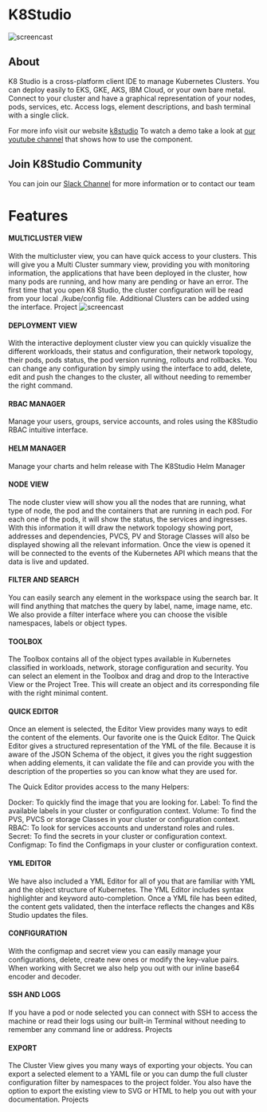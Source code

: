 

# K8Studio
![screencast](https://github.com/guiqui/k8Studio/blob/master/Landing.png)
## About
K8 Studio is a cross-platform client IDE to manage Kubernetes Clusters.
You can deploy easily to EKS, GKE, AKS, IBM Cloud, or your own bare metal. Connect to your cluster and have a graphical representation of your nodes, pods, services, etc. Access logs, element descriptions, and bash terminal with a single click.

For more info visit our website [k8studio](https://k8studio.io)
To watch a demo take a look at [our youtube channel](https://www.youtube.com/channel/UC84bcmR2JVP8MBeLEjXxHIA) that shows how to use the component.


## Join K8Studio Community
You can join our 
[Slack Channel](https://join.slack.com/t/k8studio/shared_invite/enQtNjgxMDU1NzkzMDc0LWM0ZTc3MjU5ZGIzN2MxMDhkOGFjOGNjYmU1YzI3YzRmMjUzNmU5ZjMxZTVlODMwZDY3ODY1NjhlM2NhYjVlODQ) for more information or to contact our team



# Features

#### MULTICLUSTER VIEW
With the multicluster view, you can have quick access to your clusters. This will give you a Multi Cluster summary view, providing you with monitoring information, the applications that have been deployed in the cluster, how many pods are running, and how many are pending or have an error. The first time that you open K8 Studio, the cluster configuration will be read from your local ./kube/config file. Additional Clusters can be added using the interface.
Project
![screencast](https://github.com/guiqui/k8Studio/blob/master/ClusterView.jpg)
#### DEPLOYMENT VIEW
With the interactive deployment cluster view you can quickly visualize the different workloads, their status and configuration, their network topology, their pods, pods status, the pod version running, rollouts and rollbacks. You can change any configuration by simply using the interface to add, delete, edit and push the changes to the cluster, all without needing to remember the right command.

#### RBAC MANAGER
Manage your users, groups, service accounts, and roles using the K8Studio RBAC intuitive interface.

#### HELM MANAGER
Manage your charts and helm release with The K8Studio Helm Manager

#### NODE VIEW
The node cluster view will show you all the nodes that are running, what type of node, the pod and the containers that are running in each pod. For each one of the pods, it will show the status, the services and ingresses. With this information it will draw the network topology showing port, addresses and dependencies, PVCS, PV and Storage Classes will also be displayed showing all the relevant information. Once the view is opened it will be connected to the events of the Kubernetes API which means that the data is live and updated.

#### FILTER AND SEARCH
You can easily search any element in the workspace using the search bar. It will find anything that matches the query by label, name, image name, etc. We also provide a filter interface where you can choose the visible namespaces, labels or object types.

#### TOOLBOX
The Toolbox contains all of the object types available in Kubernetes classified in workloads, network, storage configuration and security. You can select an element in the Toolbox and drag and drop to the Interactive View or the Project Tree. This will create an object and its corresponding file with the right minimal content.

#### QUICK EDITOR
Once an element is selected, the Editor View provides many ways to edit the content of the elements. Our favorite one is the Quick Editor. The Quick Editor gives a structured representation of the YML of the file. Because it is aware of the JSON Schema of the object, it gives you the right suggestion when adding elements, it can validate the file and can provide you with the description of the properties so you can know what they are used for.

The Quick Editor provides access to the many Helpers:

Docker: To quickly find the image that you are looking for.
Label: To find the available labels in your cluster or configuration context.
Volume: To find the PVS, PVCS or storage Classes in your cluster or configuration context.
RBAC: To look for services accounts and understand roles and rules.
Secret: To find the secrets in your cluster or configuration context.
Configmap: To find the Configmaps in your cluster or configuration context.

#### YML EDITOR
We have also included a YML Editor for all of you that are familiar with YML and the object structure of Kubernetes. The YML Editor includes syntax highlighter and keyword auto-completion. Once a YML file has been edited, the content gets validated, then the interface reflects the changes and K8s Studio updates the files.

#### CONFIGURATION
With the configmap and secret view you can easily manage your configurations, delete, create new ones or modify the key-value pairs. When working with Secret we also help you out with our inline base64 encoder and decoder.

#### SSH AND LOGS
If you have a pod or node selected you can connect with SSH to access the machine or read their logs using our built-in Terminal without needing to remember any command line or address.
Projects
#### EXPORT
The Cluster View gives you many ways of exporting your objects. You can export a selected element to a YAML file or you can dump the full cluster configuration filter by namespaces to the project folder. You also have the option to export the existing view to SVG or HTML to help you out with your documentation.
Projects





